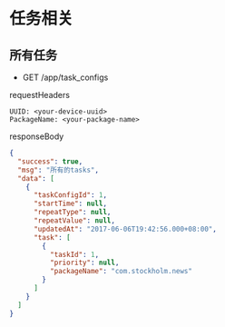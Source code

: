 # 任务相关

## 所有任务

* GET /app/task_configs

requestHeaders
```
UUID: <your-device-uuid>
PackageName: <your-package-name>
```

responseBody
```json
{
  "success": true,
  "msg": "所有的tasks",
  "data": [
    {
      "taskConfigId": 1,
      "startTime": null,
      "repeatType": null,
      "repeatValue": null,
      "updatedAt": "2017-06-06T19:42:56.000+08:00",
      "task": [
        {
          "taskId": 1,
          "priority": null,
          "packageName": "com.stockholm.news"
        }
      ]
    }
  ]
}
```
